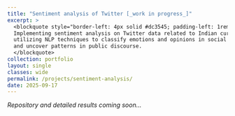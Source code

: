 ```yaml
---
title: "Sentiment analysis of Twitter [_work in progress_]"
excerpt: >
  <blockquote style="border-left: 4px solid #dc3545; padding-left: 1rem; font-style: italic; margin: 1rem 0; background-color: #fff5f5; padding: 1rem; color: #1b1b1b;">
  Implementing sentiment analysis on Twitter data related to Indian current events, 
  utilizing NLP techniques to classify emotions and opinions in social media posts 
  and uncover patterns in public discourse.
  </blockquote>
collection: portfolio
layout: single
classes: wide
permalink: /projects/sentiment-analysis/
date: 2025-09-17
---
```


*Repository and detailed results coming soon...*